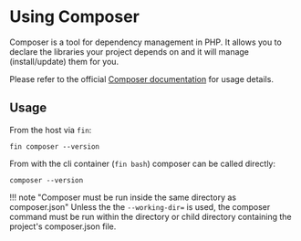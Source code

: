 # Using Composer

Composer is a tool for dependency management in PHP. It allows you to declare the libraries your project depends on and it will manage (install/update) them for you.

Please refer to the official [Composer documentation](https://getcomposer.org/doc/) for usage details.

## Usage

From the host via `fin`:

```
fin composer --version
```

From with the cli container (`fin bash`) composer can be called directly:

```
composer --version
```

!!! note "Composer must be run inside the same directory as composer.json"
    Unless the the `--working-dir=` is used, the composer command must be run within the directory or child directory containing the 
    project's composer.json file.

